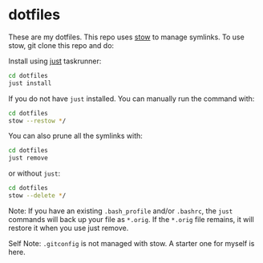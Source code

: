 # dotfiles
These are my dotfiles. This repo uses [stow][] to manage symlinks. To use stow, git clone this repo and do:

Install using [just][] taskrunner:

```sh
cd dotfiles
just install 
```

If you do not have `just` installed. You can manually run the command with:

```sh
cd dotfiles
stow --restow */
```

You can also prune all the symlinks with:

```sh
cd dotfiles
just remove
```

or without `just`:

```sh
cd dotfiles
stow --delete */
```

Note: If you have an existing `.bash_profile` and/or `.bashrc`, the `just` commands will back up your file as `*.orig`. If the `*.orig` file remains, it will restore it when you use just remove.

[stow]: https://www.gnu.org/software/stow/
[just]: https://just.systems/

Self Note:
`.gitconfig` is not managed with stow. A starter one for myself is here.
